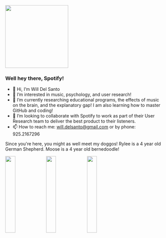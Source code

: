 <img src="https://user-images.githubusercontent.com/84453243/118831741-042f2f00-b88e-11eb-9825-7aac0ff87c1e.png" width="200" height="200">

### Well hey there, Spotify! 
- 👋 Hi, I’m Will Del Santo
- 👀 I’m interested in music, psychology, and user research!
- 🌱 I’m currently researching educational programs, the effects of music on the brain, and the explanatory gap! I am also learning how to master GitHub and coding!
- 🤞 I’m looking to collaborate with Spotify to work as part of their User Research team to deliver the best product to their listeners.
- 📫 How to reach me: will.delsanto@gmail.com or by phone: 925.2167296

Since you're here, you might as well meet my doggos! Rylee is a 4 year old German Shepherd. Moose is a 4 year old bernedoodle!

<img src="https://user-images.githubusercontent.com/84453243/118826726-b9abb380-b889-11eb-80b4-f952cc03d31a.jpg" width="25%" height="25%">        <img src="https://user-images.githubusercontent.com/84453243/118828120-f9bf6600-b88a-11eb-9127-c89bd6c1d212.jpg" width="25%" height="25%">        <img src="https://user-images.githubusercontent.com/84453243/118828124-faf09300-b88a-11eb-933c-9cf1dddb8d1b.jpg" width="25%" height="25%">



<!---
wdelsanto/wdelsanto is a ✨ special ✨ repository because its `README.md` (this file) appears on your GitHub profile.
You can click the Preview link to take a look at your changes.
--->
